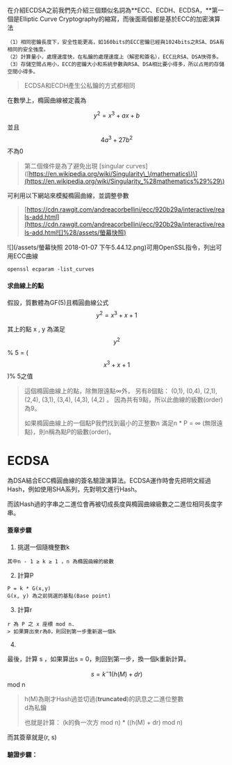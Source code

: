 在介紹ECDSA之前我們先介紹三個類似名詞為**ECC、ECDH、ECDSA，**第一個是Elliptic Curve Cryptography的縮寫，而後面兩個都是基於ECC的加密演算法

```
（1）相同密鑰長度下，安全性能更高，如160bits的ECC密鑰已經與1024bits之RSA、DSA有相同的安全強度。
（2）計算量小，處理速度快，在私鑰的處理速度上（解密和簽名），ECC比RSA、DSA快得多。
（3）存儲空間占用小，ECC的密鑰大小和系統參數與RSA、DSA相比要小得多，所以占用的存儲空間小得多。
```

> ECDSA和ECDH產生公私鑰的方式都相同

在數學上，橢圓曲線被定義為

$$y^2 = x^3 + ax + b$$ 並且 $$4a^3 + 27b^2 $$不為0

> 第二個條件是為了避免出現 \[singular curves\]\([https://en.wikipedia.org/wiki/Singularity\_\(mathematics\)\](https://en.wikipedia.org/wiki/Singularity_%28mathematics%29%29\)

可利用以下網站來模擬橢圓曲線，並調整參數

> [https://cdn.rawgit.com/andreacorbellini/ecc/920b29a/interactive/reals-add.html](https://cdn.rawgit.com/andreacorbellini/ecc/920b29a/interactive/reals-add.html![]%28/assets/螢幕快照)

![](/assets/螢幕快照 2018-01-07 下午5.44.12.png)可用OpenSSL指令，列出可用ECC曲線

```
openssl ecparam -list_curves
```

#### 求曲線上的點

假設，質數體為GF\(5\)且橢圓曲線公式 $$y^2 = x^3 + x +1$$

其上的點 x , y 為滿足$$y^2 $$ % 5 = \( $$ x^3 + x +1$$ \)% 5之值

> 這個橢圓曲線上的點，除無限遠點∞外， 另有8個點： \(0,1\), \(0,4\), \(2,1\), \(2,4\), \(3,1\), \(3,4\), \(4,3\), \(4,2\) 。 因為共有9點，所以此曲線的級數\(order\)為9。
>
> 如果橢圓曲線上的一個點P我們找到最小的正整數n 滿足n \* P = ∞ \(無限遠點\)，則n稱為點P的級數\(order\)。

# ECDSA

為DSA結合ECC橢圓曲線的簽名驗證演算法。ECDSA運作時會先把明文經過Hash，例如使用SHA系列，先對明文進行Hash。

而該Hash過的字串之二進位會再被切成長度與橢圓曲線級數之二進位相同長度字串。

#### 簽章步驟

1. 挑選一個隨機整數k

```
其中n - 1 ≥ k ≥ 1 ，n 為橢圓曲線的級數
```

2.  計算P

```
P = k * G(x,y)
G(x, y) 為之前挑選的基點(Base point)
```

3. 計算r

```
r 為 P 之 x 座標 mod n. 
> 如果算出來r為0，則回到第一步重新選一個k
```

4.

最後，計算 s ，如果算出s = 0，則回到第一步，換一個k重新計算。

$$s = k^-1 (h(M) + dr) $$ mod n

> h\(M\)為剛才Hash過並切過\(**truncated**\)的訊息之二進位整數  
> d為私鑰
>
> 也就是計算： \(k的負一次方 mod n\)  \* \(\(h\(M\) + dr\) mod n\)

而其簽章就是\(r, s\)

#### 驗證步驟：



